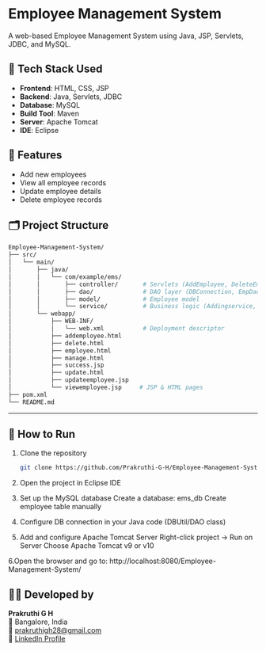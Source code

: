 # Employee Management System

A web-based Employee Management System using Java, JSP, Servlets, JDBC, and MySQL.

## 🧰 Tech Stack Used

- **Frontend**: HTML, CSS, JSP
- **Backend**: Java, Servlets, JDBC
- **Database**: MySQL
- **Build Tool**: Maven
- **Server**: Apache Tomcat 
- **IDE**: Eclipse

## 📌 Features

- Add new employees  
- View all employee records  
- Update employee details  
- Delete employee records  

## 🗂️ Project Structure

```bash
Employee-Management-System/
├── src/
│   └── main/
│       ├── java/
│       │   └── com/example/ems/
│       │       ├── controller/       # Servlets (AddEmployee, DeleteEmployee, etc.)
│       │       ├── dao/              # DAO layer (DBConnection, EmpDao)
│       │       ├── model/            # Employee model
│       │       └── service/          # Business logic (Addingservice, SearchandUpdate)
│       └── webapp/
│           ├── WEB-INF/
│           │   └── web.xml           # Deployment descriptor
│           ├── addemployee.html
│           ├── delete.html
│           ├── employee.html
│           ├── manage.html
│           ├── success.jsp
│           ├── update.html
│           ├── updateemployee.jsp
│           └── viewemployee.jsp     # JSP & HTML pages
├── pom.xml
└── README.md
```

---

## 🚀 How to Run

1. Clone the repository  
   ```bash
   git clone https://github.com/Prakruthi-G-H/Employee-Management-System.git
2. Open the project in Eclipse IDE

3. Set up the MySQL database
   Create a database: ems_db
   Create employee table manually 

4. Configure DB connection in your Java code (DBUtil/DAO class)

5. Add and configure Apache Tomcat Server
   Right-click project → Run on Server
   Choose Apache Tomcat v9 or v10

6.Open the browser and go to: http://localhost:8080/Employee-Management-System/


## 👩‍💻 Developed by

**Prakruthi G H**  
📍 Bangalore, India  
📧 prakruthigh28@gmail.com  
🔗 [LinkedIn Profile](https://www.linkedin.com/in/prakruthi-g-h)
